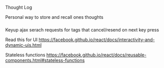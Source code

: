 Thought Log

Personal way to store and recall ones thoughts

###

Keyup ajax serach requests for tags that cancel/resend on next key press

Read this for UI
https://facebook.github.io/react/docs/interactivity-and-dynamic-uis.html

Stateless functions
https://facebook.github.io/react/docs/reusable-components.html#stateless-functions
